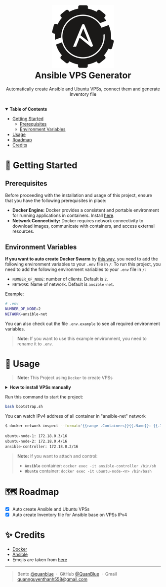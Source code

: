 <h1 align="center">
  <img src="../assets/logo/ansible-vps-logo.png" alt="icon" width="200"></img>
  <br>
  <b>Ansible VPS Generator</b>
</h1>

<p align="center">Automatically create Ansible and Ubuntu VPSs, connect them and generate Inventory file</p>

<br/>
<details open>
<summary><b>Table of Contents</b></summary>

- [Getting Started](#toolbox-getting-started)
  - [Prerequisites](#prerequisites)
  - [Environment Variables](#environment-variables)
- [Usage](#rocket-usage)
- [Roadmap](#world_map-roadmap)
- [Credits](#sparkles-credits)
</details>

# :toolbox: Getting Started

## Prerequisites

Before proceeding with the installation and usage of this project, ensure that you have the following prerequisites in place:

- **Docker Engine:** Docker provides a consistent and portable environment for running applications in containers. Install [here](https://www.docker.com/get-started/).
- **Network Connectivity:** Docker requires network connectivity to download images, communicate with containers, and access external resources.

## Environment Variables

**If you want to auto create Docker Swarm** by [this way](#way-1-using-shell-script-to-auto-create-swarm), you need to add the following environment variables to your `.env` file in `/`:
To run this project, you need to add the following environment variables to your `.env` file in `/`:

- `NUMBER_OF_NODE`: number of clients. Default is `2`.
- `NETWORK`: Name of network. Default is `ansible-net`.

Example:

```sh
# .env
NUMBER_OF_NODE=2
NETWORK=ansible-net
```

You can also check out the file `.env.example` to see all required environment variables.

> **Note**: If you want to use this example environment, you need to rename it to `.env`.

# :rocket: Usage

> **Note:** This Project using `Docker` to create VPSs

<details>
<summary><b>How to install VPSs manually</b></summary>

- Create VPS: `ansible` and `ubuntu` containers

- Setup ssh connection between `ansible` and `ubuntu` containers

  - Generate `ssh` key for `ansible` container at `/etc/ansible/.ssh/id_rsa`

    ```bash
    ssh-keygen -t rsa -N "" -f /etc/ansible/.ssh/id_rsa
    ```

  - Install OpenSSH server in `ubuntu` container

    ```sh
    <!-- install openssh-server -->
    apt-get update -y
    apt-get install openssh-server -y

     <!-- start ssh service -->
    service ssh enable
    service ssh start
    ```

  - Copy `ssh` public key to `ubuntu` container at `/root/.ssh/authorized_keys`

  - Complete! You can now open ssh connection to `ubuntu` container from `ansible` container by command:
    ```sh
    ssh root@<ubuntu_container_ip>
    ```

- Create Inventory file

  - Get IPv4 address of all VPSs

    ```sh
    docker network inspect --format='{{range .Containers}}{{.Name}}: {{.IPv4Address}}{{"\n"}}{{end}}' ansible-net
    ```

  - Create Inventory file in `ansible` container at `/etc/ansible/inventory/hosts.ini`

    ```ini
    <!-- ./ansible/inventories/hosts.ini -->

    [controller]
    ansible-controller ansible_host=172.18.0.2

    [node]
    ubuntu-node-1 ansible_host=172.18.0.3
    ubuntu-node-2 ansible_host=172.18.0.4
    ```

</details>

Run this command to start the project:

```sh
bash bootstrap.sh
```

You can watch IPv4 address of all container in "ansible-net" network

```sh
$ docker network inspect --format='{{range .Containers}}{{.Name}}: {{.IPv4Address}}{{"\n"}}{{end}}' ansible-net

ubuntu-node-1: 172.18.0.3/16
ubuntu-node-2: 172.18.0.4/16
ansible-controller: 172.18.0.2/16
```

> **Note:** If you want to attach and control:
>
> - **`Ansible`** container: `docker exec -it ansible-controller /bin/sh`
> - **`Ubuntu`** container: `docker exec -it ubuntu-node-<n> /bin/bash`

# :world_map: Roadmap

- [x] Auto create Ansible and Ubuntu VPSs
- [x] Auto create Inventory file for Ansible base on VPSs IPv4

# :sparkles: Credits

- [Docker](https://www.docker.com/)
- [Ansible](https://www.ansible.com/)
- Emojis are taken from [here](https://github.com/arvida/emoji-cheat-sheet.com)

---

> Bento [@quanblue](https://bento.me/quanblue) &nbsp;&middot;&nbsp;
> GitHub [@QuanBlue](https://github.com/QuanBlue) &nbsp;&middot;&nbsp; Gmail quannguyenthanh558@gmail.com
